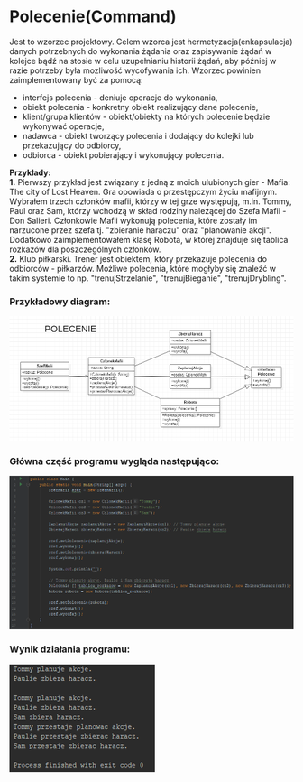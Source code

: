 # Polecenie(Command)

Jest to wzorzec projektowy. Celem wzorca jest hermetyzacja(enkapsulacja) danych potrzebnych do wykonania żądania oraz zapisywanie żądań w kolejce bądź na stosie w celu uzupełnianiu historii żądań, aby później w razie potrzeby była mozliwość wycofywania ich. Wzorzec powinien zaimplementowany być za pomocą:
- interfejs polecenia - deniuje operacje do wykonania,
- obiekt polecenia - konkretny obiekt realizujący dane polecenie,
- klient/grupa klientów - obiekt/obiekty na których polecenie będzie wykonywać operacje,
- nadawca - obiekt tworzący polecenia i dodający do kolejki lub przekazujący do odbiorcy,
- odbiorca - obiekt pobierający i wykonujący polecenia. 

**Przykłady:** </br>
**1.** Pierwszy przykład jest związany z jedną z moich ulubionych gier - Mafia: The city of Lost Heaven. Gra opowiada o przestępczym życiu mafijnym. Wybrałem trzech członków mafii, którzy w tej grze występują, m.in. Tommy, Paul oraz Sam, którzy wchodzą w skład rodziny należącej do Szefa Mafii - Don Salieri. Członkowie Mafii wykonują polecenia, które zostały im narzucone przez szefa tj. "zbieranie haraczu" oraz "planowanie akcji". Dodatkowo zaimplementowałem klasę Robota, w której znajduje się tablica rozkazów dla poszczególnych członków. </br>
**2.** Klub piłkarski. Trener jest obiektem, który przekazuje polecenia do odbiorców - piłkarzów. Możliwe polecenia, które mogłyby się znaleźć w takim systemie to np. "trenujStrzelanie", "trenujBieganie", "trenujDrybling".

### Przykładowy diagram:
<p align="center">
 <img src="https://github.com/JakubMakaruk/UMCS/blob/master/23%20DAYS%20CHALLANGE%20WZORCOWY/Polecenie/zdj/diagram.png" alt="zdj">
</p>

### Główna część programu wygląda następująco:
<p align="left">
 <img src="https://github.com/JakubMakaruk/UMCS/blob/master/23%20DAYS%20CHALLANGE%20WZORCOWY/Polecenie/zdj/main1.png" alt="zdj">
</p>

### Wynik działania programu:
<p align="left">
 <img src="https://github.com/JakubMakaruk/UMCS/blob/master/23%20DAYS%20CHALLANGE%20WZORCOWY/Polecenie/zdj/main2.png" alt="zdj">
</p>
